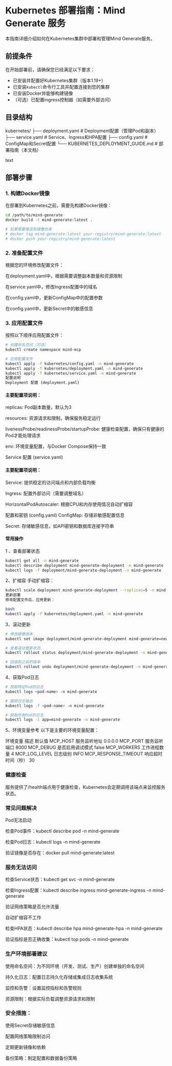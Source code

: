 # Kubernetes 部署指南：Mind Generate 服务

本指南详细介绍如何在Kubernetes集群中部署和管理Mind Generate服务。

## 前提条件

在开始部署前，请确保您已经满足以下要求：

-   已安装并配置好Kubernetes集群（版本1.19+）
-   已安装`kubectl`命令行工具并配置连接到您的集群
-   已安装Docker并能够构建镜像
-   （可选）已配置ingress控制器（如需要外部访问）

## 目录结构
kubernetes/
├── deployment.yaml # Deployment配置（管理Pod和副本）
├── service.yaml # Service、Ingress和HPA配置
├── config.yaml # ConfigMap和Secret配置
└── KUBERNETES_DEPLOYMENT_GUIDE.md # 部署指南（本文档）

text

## 部署步骤

### 1. 构建Docker镜像

在部署到Kubernetes之前，需要先构建Docker镜像：

```bash
cd /path/to/mind-generate
docker build -t mind-generate:latest .

# 如果需要推送到镜像仓库
# docker tag mind-generate:latest your-registry/mind-generate:latest
# docker push your-registry/mind-generate:latest
```
### 2. 准备配置文件
根据您的环境修改配置文件：

在deployment.yaml中，根据需要调整副本数量和资源限制

在service.yaml中，修改Ingress配置中的域名

在config.yaml中，更新ConfigMap中的配置参数

在config.yaml中，更新Secret中的敏感信息

### 3. 应用配置文件
按照以下顺序应用配置文件：

```bash
# 创建命名空间（可选）
kubectl create namespace mind-mcp

# 应用配置文件
kubectl apply -f kubernetes/config.yaml -n mind-generate
kubectl apply -f kubernetes/deployment.yaml -n mind-generate
kubectl apply -f kubernetes/service.yaml -n mind-generate
配置说明
Deployment 配置 (deployment.yaml)
```
#### 主要配置项说明：

replicas: Pod副本数量，默认为3

resources: 资源请求和限制，确保服务稳定运行

livenessProbe/readinessProbe/startupProbe: 健康检查配置，确保只有健康的Pod才能处理请求

env: 环境变量配置，与Docker Compose保持一致

Service 配置 (service.yaml)
#### 主要配置项说明：

Service: 提供稳定的访问端点和内部负载均衡

Ingress: 配置外部访问（需要调整域名）

HorizontalPodAutoscaler: 根据CPU和内存使用情况自动扩缩容

配置和密钥 (config.yaml)
ConfigMap: 存储非敏感配置信息

Secret: 存储敏感信息，如API密钥和数据库连接字符串

#### 常用操作
1 、查看部署状态
```bash
kubectl get all -n mind-generate
kubectl describe deployment mind-generate-deployment -n mind-generate
kubectl logs -f deployment/mind-generate-deployment -n mind-generate
```
2、扩缩容
手动扩缩容：

```bash
kubectl scale deployment mind-generate-deployment --replicas=5 -n mind-generate
更新部署
修改配置文件后，应用更新：

bash
kubectl apply -f kubernetes/deployment.yaml -n mind-generate
```
3、滚动更新
```bash
# 修改镜像版本
kubectl set image deployment/mind-generate-deployment mind-generate=new-image:tag -n mind-generate

# 查看滚动更新状态
kubectl rollout status deployment/mind-generate-deployment -n mind-generate

# 回滚到之前的版本
kubectl rollout undo deployment/mind-generate-deployment -n mind-generate
```

4、获取Pod日志
```bash
# 获取特定Pod的日志
kubectl logs <pod-name> -n mind-generate

# 跟踪日志输出
kubectl logs -f <pod-name> -n mind-generate

# 获取所有Pod的日志
kubectl logs -l app=mind-generate -n mind-generate
```
5、环境变量参考
以下是主要的环境变量配置：

环境变量	描述	默认值
MCP_HOST	服务监听地址	0.0.0.0
MCP_PORT	服务监听端口	8000
MCP_DEBUG	是否启用调试模式	false
MCP_WORKERS	工作进程数量	4
MCP_LOG_LEVEL	日志级别	INFO
MCP_RESPONSE_TIMEOUT	响应超时时间（秒）	30

### 健康检查
服务提供了/health端点用于健康检查，Kubernetes会定期调用该端点来监控服务状态。

### 常见问题解决
Pod无法启动

检查Pod事件：kubectl describe pod <pod-name> -n mind-generate

检查Pod日志：kubectl logs <pod-name> -n mind-generate

验证镜像是否存在：docker pull mind-generate:latest

### 服务无法访问

检查Service状态：kubectl get svc -n mind-generate

检查Ingress配置：kubectl describe ingress mind-generate-ingress -n mind-generate

验证网络策略是否允许流量

自动扩缩容不工作

检查HPA状态：kubectl describe hpa mind-generate-hpa -n mind-generate

验证指标是否正确收集：kubectl top pods -n mind-generate

### 生产环境部署建议

使用命名空间：为不同环境（开发、测试、生产）创建单独的命名空间

持久化日志：配置日志持久化存储或集成日志收集系统

监控和告警：设置监控指标和告警规则

资源限制：根据实际负载调整资源请求和限制

### 安全措施：

使用Secret存储敏感信息

配置网络策略限制访问

定期更新镜像和依赖

备份策略：制定配置和数据备份策略
